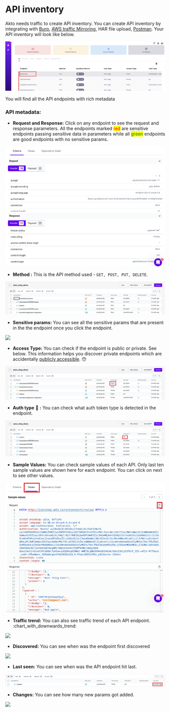 # API inventory

Akto needs traffic to create API inventory. You can create API inventory by integrating with [Burp](../../traffic-connections/burp-suite.md), [AWS traffic Mirroring](../../traffic-connections/amazon-aws.md), HAR file upload, [Postman](../../traffic-connections/postman.md). Your API inventory will look like below.

![](<../../.gitbook/assets/Frame 25 (2) (1) (1) (1) (1) (1) (1) (1) (1) (1).png>)

You will find all the API endpoints with rich metadata

### API metadata:

* **Request and Response:** Click on any endpoint to see the request and response parameters. All the endpoints marked <mark style="color:red;">red</mark> are sensitive endpoints passing sensitive data in parameters while all <mark style="color:green;">green</mark> endpoints are good endpoints with no sensitive params.

![](<../../.gitbook/assets/Screen Shot 2022-03-09 at 12.48.53 AM.png>)

* **Method :** This is the API method used - `GET, POST, PUT, DELETE`.

![](<../../.gitbook/assets/Frame 25 (1).png>)

* **Sensitive params:** You can see all the sensitive params that are present in the the endpoint once you click the endpoint.&#x20;

![](<../../.gitbook/assets/Frame 28.png>)

* **Access Type:** You can check if the endpoint is public or private. See below. This information helps you discover private endpoints which are accidentally [publicly accessible](broken-reference). :hushed:

![](<../../.gitbook/assets/Frame 27 (1).png>)

* **Auth type** 🔑 **:** You can check what auth token type is detected in the endpoint.&#x20;

![](<../../.gitbook/assets/Frame 29.png>)

* **Sample Values:** You can check sample values of each API. Only last ten sample values are shown here for each endpoint. You can click on next to see other values.&#x20;

![](<../../.gitbook/assets/Frame 47.png>)

* **Traffic trend:** You can also see traffic trend of each API endpoint. :chart\_with\_downwards\_trend:

![](<../../.gitbook/assets/Frame 31.png>)

* **Discovered:** You can see when was the endpoint first discovered&#x20;

![](<../../.gitbook/assets/Frame 30.png>)

* **Last seen:** You can see when was the API endpoint hit last.&#x20;

![](<../../.gitbook/assets/Frame 32.png>)

* **Changes:** You can see how many new params got added.

![](<../../.gitbook/assets/Frame 33.png>)
